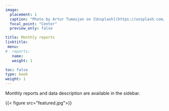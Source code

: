 ```yaml
---
image:
  placement: 1
  caption: "Photo by Artur Tumasjan on [Unsplash](https://unsplash.com/s/photos/report-uk?utm_source=unsplash&utm_medium=referral&utm_content=creditCopyText)"
  focal_point: "Center"
  preview_only: false

title: Monthly reports
linktitle: 
 menu:
#  reports:
   name: 
   weight: 1

toc: false
type: book
weight: 1
---
```


 <i class="fas fa-info-circle"></i> <span class="ml-1">Monthly reports and data description are available in the sidebar.</span>



{{< figure src="featured.jpg">}}

